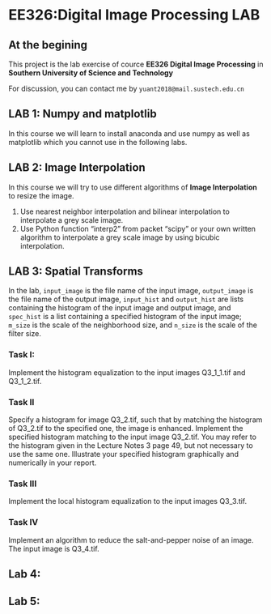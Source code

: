 # EE326:Digital Image Processing LAB

## At the begining

This project is the lab exercise of cource **EE326 Digital Image Processing** in **Southern University of Science and Technology**

For discussion, you can contact me by `yuant2018@mail.sustech.edu.cn`

## LAB 1: Numpy and matplotlib

In this course we will learn to install anaconda and use numpy as well as matplotlib which you cannot use in the following labs.

## LAB 2: Image Interpolation

In this course we will try to use different algorithms of **Image Interpolation** to resize the image.

1. Use nearest neighbor interpolation and bilinear interpolation to interpolate a grey scale image.
2. Use Python function “interp2” from packet “scipy” or your own written algorithm to interpolate a grey scale image by using bicubic interpolation.

## LAB 3: Spatial Transforms

In the lab, `input_image` is the file name of the input image, `output_image` is the file name of the output image, `input_hist` and `output_hist` are lists containing the histogram of the input image and output image, and `spec_hist` is a list containing a specified histogram of the input image; `m_size` is the scale of the neighborhood size, and `n_size` is the scale of the filter size.

### Task I:

Implement the histogram equalization to the input images Q3_1_1.tif and Q3_1_2.tif.


### Task II

Specify a histogram for image Q3_2.tif, such that by matching the histogram of Q3_2.tif to the specified one, the image is enhanced. Implement the specified histogram matching to the input image Q3_2.tif. You may refer to the histogram given in the Lecture Notes 3 page 49, but not necessary to use the same one. Illustrate your specified histogram graphically and numerically in your report.

### Task III

Implement the local histogram equalization to the input images Q3_3.tif.


### Task IV

Implement an algorithm to reduce the salt-and-pepper noise of an image. The input image is Q3_4.tif.

## Lab 4:


## Lab 5: